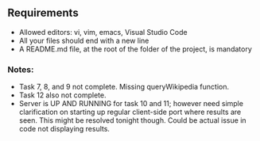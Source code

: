 ## Requirements

* Allowed editors: vi, vim, emacs, Visual Studio Code
* All your files should end with a new line
* A README.md file, at the root of the folder of the project, is mandatory


### Notes:

* Task 7, 8, and 9 not complete. Missing queryWikipedia function.
* Task 12 also not complete.
* Server is UP AND RUNNING for task 10 and 11; however need simple clarification on starting up regular client-side port where results are seen. This might be resolved tonight though. Could be actual issue in code not displaying results.